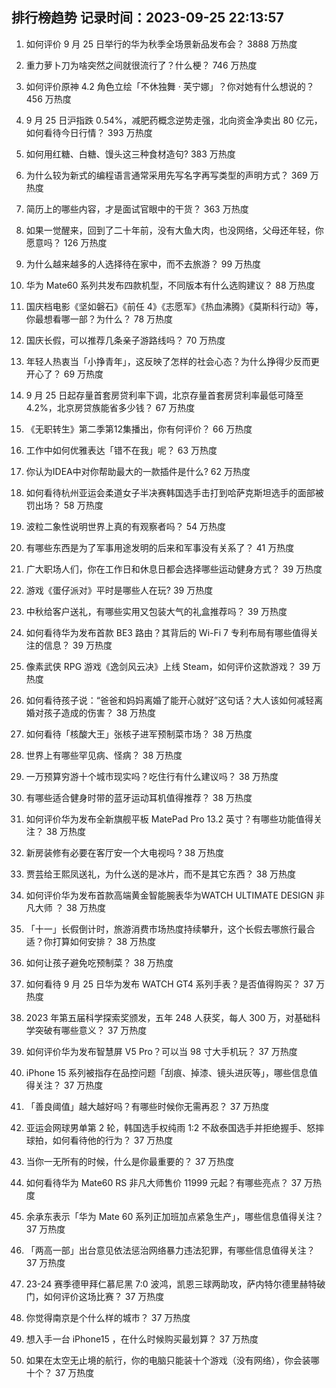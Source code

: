 
## 排行榜趋势 记录时间：2023-09-25 22:13:57
  
  1. 如何评价 9 月 25 日举行的华为秋季全场景新品发布会？ 3888 万热度
    
  2. 重力萝卜刀为啥突然之间就很流行了？什么梗？ 746 万热度
    
  3. 如何评价原神 4.2 角色立绘「不休独舞 · 芙宁娜」？你对她有什么想说的？ 456 万热度
    
  4. 9 月 25 日沪指跌 0.54%，减肥药概念逆势走强，北向资金净卖出 80 亿元，如何看待今日行情？ 393 万热度
    
  5. 如何用红糖、白糖、馒头这三种食材造句? 383 万热度
    
  6. 为什么较为新式的编程语言通常采用先写名字再写类型的声明方式？ 369 万热度
    
  7. 简历上的哪些内容，才是面试官眼中的干货？ 363 万热度
    
  8. 如果一觉醒来，回到了二十年前，没有大鱼大肉，也没网络，父母还年轻，你愿意吗？ 126 万热度
    
  9. 为什么越来越多的人选择待在家中，而不去旅游？ 99 万热度
    
  10. 华为 Mate60 系列共发布四款机型，不同版本有什么选购建议？ 88 万热度
    
  11. 国庆档电影《坚如磐石》《前任 4》《志愿军》《热血沸腾》《莫斯科行动》等，你最想看哪一部？为什么？ 78 万热度
    
  12. 国庆长假，可以推荐几条亲子游路线吗？ 70 万热度
    
  13. 年轻人热衷当「小挣青年」，这反映了怎样的社会心态？为什么挣得少反而更开心了？ 69 万热度
    
  14. 9 月 25 日起存量首套房贷利率下调，北京存量首套房贷利率最低可降至4.2%，北京房贷族能省多少钱？ 67 万热度
    
  15. 《无职转生》第二季第12集播出，你有何评价？ 66 万热度
    
  16. 工作中如何优雅表达「错不在我」呢？ 63 万热度
    
  17. 你认为IDEA中对你帮助最大的一款插件是什么? 62 万热度
    
  18. 如何看待杭州亚运会柔道女子半决赛韩国选手击打到哈萨克斯坦选手的面部被罚出场？ 58 万热度
    
  19. 波粒二象性说明世界上真的有观察者吗？ 54 万热度
    
  20. 有哪些东西是为了军事用途发明的后来和军事没有关系了？ 41 万热度
    
  21. 广大职场人们，你在工作日和休息日都会选择哪些运动健身方式？ 39 万热度
    
  22. 游戏《蛋仔派对》平时是哪些人在玩? 39 万热度
    
  23. 中秋给客户送礼，有哪些实用又包装大气的礼盒推荐吗？ 39 万热度
    
  24. 如何看待华为发布首款 BE3 路由？其背后的 Wi-Fi 7 专利布局有哪些值得关注的信息？ 39 万热度
    
  25. 像素武侠 RPG 游戏《逸剑风云决》上线 Steam，如何评价这款游戏？ 39 万热度
    
  26. 如何看待孩子说：“爸爸和妈妈离婚了能开心就好”这句话？大人该如何减轻离婚对孩子造成的伤害？ 38 万热度
    
  27. 如何看待「核酸大王」张核子进军预制菜市场？ 38 万热度
    
  28. 世界上有哪些罕见病、怪病？ 38 万热度
    
  29. 一万预算穷游十个城市现实吗？吃住行有什么建议吗？ 38 万热度
    
  30. 有哪些适合健身时带的蓝牙运动耳机值得推荐？ 38 万热度
    
  31. 如何评价华为发布全新旗舰平板 MatePad Pro 13.2 英寸？有哪些功能值得关注？ 38 万热度
    
  32. 新房装修有必要在客厅安一个大电视吗 ? 38 万热度
    
  33. 贾芸给王熙凤送礼，为什么送的是冰片，而不是其它东西？ 38 万热度
    
  34. 如何评价华为发布首款高端黄金智能腕表华为WATCH ULTIMATE DESIGN 非凡大师 ？ 38 万热度
    
  35. 「十一」长假倒计时，旅游消费市场热度持续攀升，这个长假去哪旅行最合适？你打算如何安排？ 38 万热度
    
  36. 如何让孩子避免吃预制菜？ 38 万热度
    
  37. 如何看待 9 月 25 日华为发布 WATCH GT4 系列手表？是否值得购买？ 37 万热度
    
  38. 2023 年第五届科学探索奖颁发，五年 248 人获奖，每人 300 万，对基础科学突破有哪些意义？ 37 万热度
    
  39. 如何评价华为发布智慧屏 V5 Pro？可以当 98 寸大手机玩？ 37 万热度
    
  40. iPhone 15 系列被指存在品控问题「刮痕、掉漆、镜头进灰等」，哪些信息值得关注？ 37 万热度
    
  41. 「善良阈值」越大越好吗？有哪些时候你无需再忍？ 37 万热度
    
  42. 亚运会网球男单第 2 轮，韩国选手权纯雨 1:2 不敌泰国选手并拒绝握手、怒摔球拍，如何看待他的行为？ 37 万热度
    
  43. 当你一无所有的时候，什么是你最重要的？ 37 万热度
    
  44. 如何看待华为 Mate60 RS 非凡大师售价 11999 元起？有哪些亮点？ 37 万热度
    
  45. 余承东表示「华为 Mate 60 系列正加班加点紧急生产」，哪些信息值得关注？ 37 万热度
    
  46. 「两高一部」出台意见依法惩治网络暴力违法犯罪，有哪些信息值得关注？ 37 万热度
    
  47. 23-24 赛季德甲拜仁慕尼黑 7:0 波鸿，凯恩三球两助攻，萨内特尔德里赫特破门，如何评价这场比赛？ 37 万热度
    
  48. 你觉得南京是个什么样的城市？ 37 万热度
    
  49. 想入手一台 iPhone15 ，在什么时候购买最划算？ 37 万热度
    
  50. 如果在太空无止境的航行，你的电脑只能装十个游戏（没有网络），你会装哪十个？ 37 万热度
    
